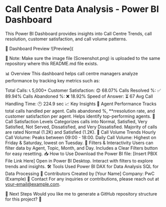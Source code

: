 # Call Centre Data Analysis - Power BI Dashboard
This Power BI Dashboard provides insights into Call Centre Trends, call resolution, customer satisfaction, and call volume patterns.

📌 Dashboard Preview
![Preview](

📝 Note: Make sure the image file (Screenshot.png) is uploaded to the same repository where this README.md file exists.

📊 Overview
This dashboard helps call centre managers analyze performance by tracking key metrics such as:

Total Calls: 📞 5,000+
Customer Satisfaction: 😊 68.07%
Calls Resolved %: ✅ 89.94%
Calls Abandoned %: ❌ 18.92%
Speed of Answer: ⏳ 67
Avg Call Handling Time: 🕐 224.9 sec
📈 Key Insights
🔹 Agent Performance
Tracks total calls handled per agent.
Calls abandoned %, **rresolution rate, and customer satisfaction per agent.
Helps identify top-performing agents.
🔹 Call Satisfaction Levels
Categorizes calls into Normal, Satisfied, Very Satisfied, Not Served, Dissatisfied, and Very Dissatisfied.
Majority of calls are rated Normal (1.2K) and Satisfied (1.2K).
🔹 Call Volume Trends
Hourly Call Volume: Peaks between 09:00 - 18:00.
Daily Call Volume: Highest on Friday & Saturday, lowest on Tuesday.
🔹 Filters & Interactivity
Users can filter data by Agent, Topic, Month, and Day.
Includes a Clear Filters button for easy resetting.
📥 How to Use
Download the Power BI file: [Insert PBIX File Link Here]
Open in Power BI Desktop.
Interact with filters to explore trends and insights.
🛠 Tools Used
Power BI
DAX for Data Analysis
SQL for Data Processing
📢 Contributors
Created by [Your Name]
Company: PwC (Example)
📧 Contact
For any inquiries or contributions, please reach out at your-email@example.com.

🚀 Next Steps
Would you like me to generate a GitHub repository structure for this project? 🚀
